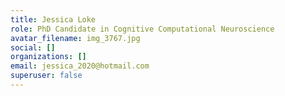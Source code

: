 ```yaml
---
title: Jessica Loke
role: PhD Candidate in Cognitive Computational Neuroscience
avatar_filename: img_3767.jpg
social: []
organizations: []
email: jessica_2020@hotmail.com
superuser: false
---
```


